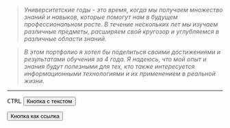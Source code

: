 >*Университетские годы - это время, когда мы получаем множество знаний и навыков, которые помогут нам в будущем профессиональном росте. В течение нескольких лет мы изучаем различные предметы, расширяем свой кругозор и углубляемся в различные области знаний.*

>*В этом портфолио я хотел бы поделиться своими достижениями и результатами обучения за 4 года. Я надеюсь, что мой опыт и знания будут полезными для тех, кто также интересуется информационными технологиями и их применением в реальной жизни.*
_____________

<kbd>CTRL</kbd>
<button>Кнопка с текстом</button>
<form action="https://you-hands.ru" method="GET">
	<button type="submit" >Кнопка как ссылка</button>
</form>
